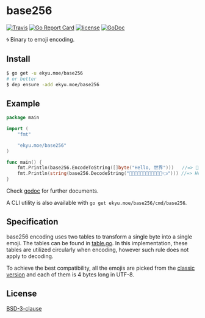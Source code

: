 # base256
[![Travis](https://img.shields.io/travis/Equim-chan/base256.svg)](https://travis-ci.org/Equim-chan/base256)
[![Go Report Card](https://goreportcard.com/badge/github.com/Equim-chan/base256)](https://goreportcard.com/report/github.com/Equim-chan/base256)
[![license](https://img.shields.io/badge/BSD-3-blue.svg)](https://github.com/Equim-chan/base256/blob/master/LICENSE)
[![GoDoc](http://img.shields.io/badge/godoc-reference-5272B4.svg)](https://godoc.org/ekyu.moe/base256)

:cyclone: Binary to emoji encoding.

## Install
```bash
$ go get -u ekyu.moe/base256
# or better
$ dep ensure -add ekyu.moe/base256
```

## Example
```go
package main

import (
    "fmt"

    "ekyu.moe/base256"
)

func main() {
    fmt.Println(base256.EncodeToString([]byte("Hello, 世界")))   //=> 👾🍧🙆🍬🙇🌱😌🚟💦🏥🐴🏤👈
    fmt.Println(string(base256.DecodeString("👾🍧🙆🍬🙇🌱😌🚟💦🏥🐴🏤👈"))) //=> Hello, 世界
}
```

Check [godoc](https://godoc.org/ekyu.moe/base256) for further documents.

A CLI utility is also available with `go get ekyu.moe/base256/cmd/base256`.

## Specification
base256 encoding uses two tables to transform a single byte into a single emoji. The tables can be found in [table.go](https://github.com/Equim-chan/base256/blob/master/table.go). In this implementation, these tables are utilized circularly when encoding, however such rule does not apply to decoding.

To achieve the best compatibility, all the emojis are picked from the [classic version](http://classic.getemoji.com/) and each of them is 4 bytes long in UTF-8.

## License
[BSD-3-clause](https://github.com/Equim-chan/base256/blob/master/LICENSE)
